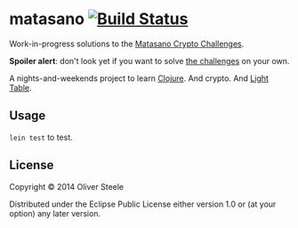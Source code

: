 # matasano [![Build Status](https://secure.travis-ci.org/osteele/matasano.png?branch=master)](http://travis-ci.org/osteele/matasano)

Work-in-progress solutions to the [Matasano Crypto Challenges][cryptopals].

**Spoiler alert**: don't look yet if you want to solve [the challenges][cryptopals] on your own.

A nights-and-weekends project to learn [Clojure][clojure].
And crypto.
And [Light Table][lighttable].

[clojure]: http://clojure.org
[cryptopals]: http://cryptopals.com
[leiningen]: http://leiningen.org
[lighttable]: http://www.lighttable.com

## Usage

`lein test` to test.

## License

Copyright © 2014 Oliver Steele

Distributed under the Eclipse Public License either version 1.0 or (at
your option) any later version.

